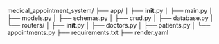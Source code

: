 medical_appointment_system/
├── app/
│   ├── __init__.py
│   ├── main.py
│   ├── models.py
│   ├── schemas.py
│   ├── crud.py
│   ├── database.py
│   └── routers/
│       ├── __init__.py
│       ├── doctors.py
│       ├── patients.py
│       └── appointments.py
├── requirements.txt
├── render.yaml

